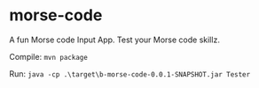 # morse-code

A fun Morse code Input App. Test your Morse code skillz.

Compile: `mvn package`

Run: `java -cp .\target\b-morse-code-0.0.1-SNAPSHOT.jar Tester`